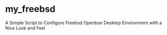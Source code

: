 # my_freebsd 
A Simple Script to Configure Freebsd Openbox Desktop Environment with a Nice Look and Feel 
